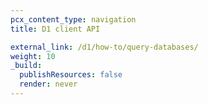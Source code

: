 ```yaml
---
pcx_content_type: navigation
title: D1 client API

external_link: /d1/how-to/query-databases/
weight: 10
_build:
  publishResources: false
  render: never
---
```

